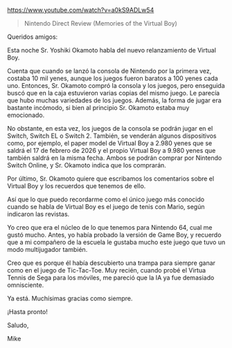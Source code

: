 https://www.youtube.com/watch?v=a0kS9ADLw54

> Nintendo Direct Review (Memories of the Virtual Boy) 

Queridos amigos:

Esta noche Sr. Yoshiki Okamoto habla del nuevo relanzamiento de Virtual Boy. 

Cuenta que cuando se lanzó la consola de Nintendo por la primera vez, costaba 10 mil yenes, aunque los juegos fueron baratos a 100 yenes cada uno. Entonces, Sr. Okamoto compró la consola y los juegos, pero enseguida buscó que en la caja estuvieron varias copias del mismo juego. Le parecía que hubo muchas variedades de los juegos. Además, la forma de jugar era bastante incómodo, si bien al principio Sr. Okamoto estaba muy emocionado.

No obstante, en esta vez, los juegos de la consola se podrán jugar en el Switch, Switch EL o Switch 2. También, se venderán algunos dispositivos como, por ejemplo, el paper model de Virtual Boy a 2.980 yenes que se saldrá el 17 de febrero de 2026 y el propio Virtual Boy a 9.980 yenes que también saldrá en la misma fecha. Ambos se podrán comprar por Nintendo Switch Online, y Sr. Okamoto indica que los comprarán.

Por último, Sr. Okamoto quiere que escribamos los comentarios sobre el Virtual Boy y los recuerdos que tenemos de ello. 

Así que lo que puedo recordarme como el único juego más conocido cuando se habla de Virtual Boy es el juego de tenis con Mario, según indicaron las revistas.

Yo creo que era el núcleo de lo que tenemos para Nintendo 64, cual me gustó mucho. Antes, yo había probado la versión de Game Boy, y recuerdo que a mi compañero de la escuela le gustaba mucho este juego que tuvo un modo multijugador también.

Creo que es porque él había descubierto una trampa para siempre ganar como en el juego de Tic-Tac-Toe. Muy recién, cuando probé  el Virtua Tennis de Sega para los móviles, me pareció que la IA ya fue demasiado omnisciente.

Ya está. Muchísimas gracias como siempre.

¡Hasta pronto!

Saludo,

Mike 
